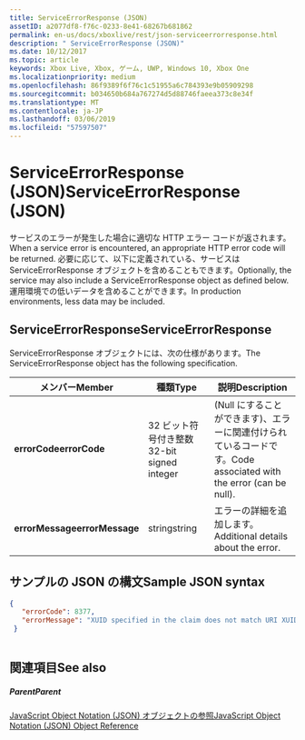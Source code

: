 ```yaml
---
title: ServiceErrorResponse (JSON)
assetID: a2077df8-f76c-0233-8e41-68267b681862
permalink: en-us/docs/xboxlive/rest/json-serviceerrorresponse.html
description: " ServiceErrorResponse (JSON)"
ms.date: 10/12/2017
ms.topic: article
keywords: Xbox Live, Xbox, ゲーム, UWP, Windows 10, Xbox One
ms.localizationpriority: medium
ms.openlocfilehash: 86f9389f6f76c1c51955a6c784393e9b05909298
ms.sourcegitcommit: b034650b684a767274d5d88746faeea373c8e34f
ms.translationtype: MT
ms.contentlocale: ja-JP
ms.lasthandoff: 03/06/2019
ms.locfileid: "57597507"
---
```

# <a name="serviceerrorresponse-json"></a><span data-ttu-id="acf4b-104">ServiceErrorResponse (JSON)</span><span class="sxs-lookup"><span data-stu-id="acf4b-104">ServiceErrorResponse (JSON)</span></span>
<span data-ttu-id="acf4b-105">サービスのエラーが発生した場合に適切な HTTP エラー コードが返されます。</span><span class="sxs-lookup"><span data-stu-id="acf4b-105">When a service error is encountered, an appropriate HTTP error code will be returned.</span></span> <span data-ttu-id="acf4b-106">必要に応じて、以下に定義されている、サービスは ServiceErrorResponse オブジェクトを含めることもできます。</span><span class="sxs-lookup"><span data-stu-id="acf4b-106">Optionally, the service may also include a ServiceErrorResponse object as defined below.</span></span> <span data-ttu-id="acf4b-107">運用環境での低いデータを含めることができます。</span><span class="sxs-lookup"><span data-stu-id="acf4b-107">In production environments, less data may be included.</span></span> 
<a id="ID4EN"></a>

 
## <a name="serviceerrorresponse"></a><span data-ttu-id="acf4b-108">ServiceErrorResponse</span><span class="sxs-lookup"><span data-stu-id="acf4b-108">ServiceErrorResponse</span></span>
 
<span data-ttu-id="acf4b-109">ServiceErrorResponse オブジェクトには、次の仕様があります。</span><span class="sxs-lookup"><span data-stu-id="acf4b-109">The ServiceErrorResponse object has the following specification.</span></span>
 
| <span data-ttu-id="acf4b-110">メンバー</span><span class="sxs-lookup"><span data-stu-id="acf4b-110">Member</span></span>| <span data-ttu-id="acf4b-111">種類</span><span class="sxs-lookup"><span data-stu-id="acf4b-111">Type</span></span>| <span data-ttu-id="acf4b-112">説明</span><span class="sxs-lookup"><span data-stu-id="acf4b-112">Description</span></span>| 
| --- | --- | --- | 
| <span data-ttu-id="acf4b-113"><b>errorCode</b></span><span class="sxs-lookup"><span data-stu-id="acf4b-113"><b>errorCode</b></span></span>| <span data-ttu-id="acf4b-114">32 ビット符号付き整数</span><span class="sxs-lookup"><span data-stu-id="acf4b-114">32-bit signed integer</span></span>| <span data-ttu-id="acf4b-115">(Null にすることができます)、エラーに関連付けられているコードです。</span><span class="sxs-lookup"><span data-stu-id="acf4b-115">Code associated with the error (can be null).</span></span>| 
| <span data-ttu-id="acf4b-116"><b>errorMessage</b></span><span class="sxs-lookup"><span data-stu-id="acf4b-116"><b>errorMessage</b></span></span>| <span data-ttu-id="acf4b-117">string</span><span class="sxs-lookup"><span data-stu-id="acf4b-117">string</span></span>| <span data-ttu-id="acf4b-118">エラーの詳細を追加します。</span><span class="sxs-lookup"><span data-stu-id="acf4b-118">Additional details about the error.</span></span>| 
  
<a id="ID4EVB"></a>

 
## <a name="sample-json-syntax"></a><span data-ttu-id="acf4b-119">サンプルの JSON の構文</span><span class="sxs-lookup"><span data-stu-id="acf4b-119">Sample JSON syntax</span></span>
 

```json
{
   "errorCode": 8377,
   "errorMessage": "XUID specified in the claim does not match URI XUID."
 }
    
```

  
<a id="ID4E5B"></a>

 
## <a name="see-also"></a><span data-ttu-id="acf4b-120">関連項目</span><span class="sxs-lookup"><span data-stu-id="acf4b-120">See also</span></span>
 
<a id="ID4EAC"></a>

 
##### <a name="parent"></a><span data-ttu-id="acf4b-121">Parent</span><span class="sxs-lookup"><span data-stu-id="acf4b-121">Parent</span></span> 

[<span data-ttu-id="acf4b-122">JavaScript Object Notation (JSON) オブジェクトの参照</span><span class="sxs-lookup"><span data-stu-id="acf4b-122">JavaScript Object Notation (JSON) Object Reference</span></span>](atoc-xboxlivews-reference-json.md)

   